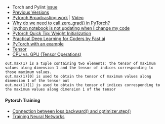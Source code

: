- Torch and Pylint [issue](https://www.cluzters.ai/forums/topic/659/py-torch-error-message-torch-has-no-member/view/post_id/2142?c=1597)
- [Previous Versions](https://pytorch.org/get-started/previous-versions/)
- [Pytorch Broadcasting work](https://stackoverflow.com/questions/51371070/how-does-pytorch-broadcasting-work) | [Video](https://youtu.be/QscEWm0QTRY)
- [Why do we need to call zero_grad() in PyTorch?](https://stackoverflow.com/questions/48001598/why-do-we-need-to-call-zero-grad-in-pytorch)
- [ipython notebook is not updating when I change my code](https://stackoverflow.com/questions/1907993/autoreload-of-modules-in-ipython)
- [Pytorch Quick Tip: Weight Initialization](https://youtu.be/xWQ-p_o0Uik)
- [Practical Deep Learning for Coders by Fast ai](https://course.fast.ai/)
- [PyTorch with an example](https://towardsdatascience.com/understanding-pytorch-with-an-example-a-step-by-step-tutorial-81fc5f8c4e8e)
- [Tensor](https://medium.com/data-science-365/real-world-examples-of-0d-1d-2d-3d-4d-and-5d-tensors-100b0837ced4)
- [CPU vs. GPU (Tensor Operations)](https://medium.com/@sahil_g/cpu-vs-gpu-pytorch-tensor-operations-50e215ff764a)
```
out.max(1) is a tuple containing two elements: the tensor of maximum values along dimension 1 and the tensor of indices corresponding to those maximum values.
out.max(1)[0] is used to obtain the tensor of maximum values along dimension 1 of the tensor out
out.max(1)[1] is used to obtain the tensor of indices corresponding to the maximum values along dimension 1 of the tensor
```
#### Pytorch Training
- [Connection between loss.backward() and optimizer.step()](https://stackoverflow.com/a/66192315)
- [Training Neural Networks](https://www.tomasbeuzen.com/deep-learning-with-pytorch/chapters/chapter4_neural-networks-pt2.html)
